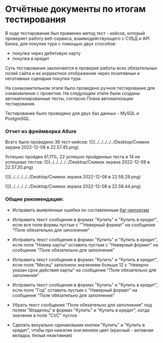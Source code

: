 # Отчётные документы по итогам тестирования

В ходе тестирования был применен метод тест - кейсов, который проверяет работу веб-сервиса, взаимодействующего с СУБД и API Банка, для покупки тура с помощью двух способов:

- покупка через дебетовую карту
- покупка в кредит

Суть тестирования заключается в проверке работы всех обязательных полей сайта и их корректное отображение через позитивные и негативные сценарии покупки тура.

На ознакомительном этапе было проведено ручное тестирование для ознакомления с проектом.
На следующем этапе были созданы автоматизированные тесты, согласно Плана автоматизации тестирования.

Тестирование было проведено для двух баз данных - MySQL и PostgreSQL.

### Отчет из фреймворка Allure

Всего было проведено 36 тест-кейсов:
![](../../../../../Desktop/Снимок экрана 2022-12-08 в 22.57.45.png)

Успешно пройден 61,11%, 22 успешно пройденных теста и 14 не успешных тестов:
![](../../../../../Desktop/Снимок экрана 2022-12-08 в 22.57.30.png)

![](../../../../../Desktop/Снимок экрана 2022-12-08 в 22.58.29.png)

![](../../../../../Desktop/Снимок экрана 2022-12-08 в 22.58.44.png)


### Общие рекомендации:

* Исправить выявленные ошибки по составленным [баг-репортам](https://github.com/SvetlanaSvetina/Diploma/issues/)

* Исправить текст сообщения в формах "Купить" и "Купить в кредит", если все поля формы пустые с ""Неверный формат" на сообщение "Поле обязательно для заполнения"

* Исправить текст сообщения в формах "Купить" и "Купить в кредит", если поле "Номер карты" оставить пустым c "Неверный формат" на сообщение "Поле обязательно для заполнения"

* Исправить текст сообщения в формах "Купить" и "Купить в кредит", если поле "Месяц" заполнено значением больше 12 с "Неверно указан срок действия карты" на сообщение "Поле обязательно для заполнения"

* Исправить текст сообщения в формах "Купить" и "Купить в кредит", если поле "Год" оставить пустым c "Неверный формат" на сообщение "Поле обязательно для заполнения"

* Убрать текст сообщения "Поле обязательно для заполнения" под полем "Владелец" в формах "Купить" и "Купить в кредит", когда значение в поле "CVC" пустое

* Сделать визуально одинаковыми кнопки "Купить" и "Купить в кредит", чтобы при нажатии они меняли цвет (красный - активная вкладка, белый неактивная)
